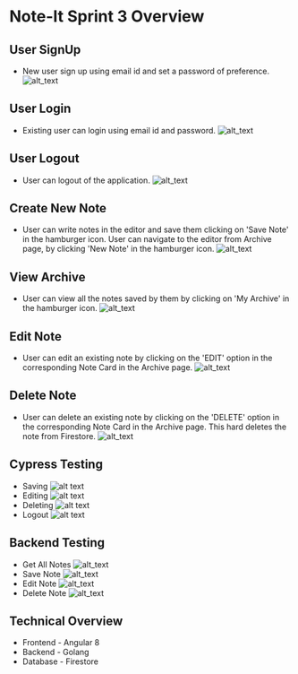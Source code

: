 # Note-It Sprint 3 Overview


## User SignUp
- New user sign up using email id and set a password of preference. 
![alt_text](https://github.com/Praveena-H/SoftwareEngineering/blob/5a678c8cdafc195688303460124ddb3b910863de/Demos/signup_1.gif)
## User Login
- Existing user can login using email id and password.
![alt_text](https://github.com/Praveena-H/SoftwareEngineering/blob/688b848cfce37661dc62226be47c6bbda02655d5/Demos/LogginIn.gif)
## User Logout
- User can logout of the application.
![alt_text](https://github.com/Praveena-H/SoftwareEngineering/blob/688b848cfce37661dc62226be47c6bbda02655d5/Demos/loggingOut.gif)
## Create New Note
- User can write notes in the editor and save them clicking on 'Save Note' in the hamburger icon. User can navigate to the editor from Archive page, by clicking 'New Note' in the hamburger icon.
![alt_text](https://github.com/Praveena-H/SoftwareEngineering/blob/688b848cfce37661dc62226be47c6bbda02655d5/Demos/saving.gif)
## View Archive
- User can view all the notes saved by them by clicking on 'My Archive' in the hamburger icon.
![alt_text](https://github.com/Praveena-H/SoftwareEngineering/blob/5a678c8cdafc195688303460124ddb3b910863de/Demos/archive.gif)
## Edit Note
- User can edit an existing note by clicking on the 'EDIT' option in the corresponding Note Card in the Archive page.
![alt_text](https://github.com/Praveena-H/SoftwareEngineering/blob/688b848cfce37661dc62226be47c6bbda02655d5/Demos/editing.gif)
## Delete Note
- User can delete an existing note by clicking on the 'DELETE' option in the corresponding Note Card in the Archive page. This hard deletes the note from Firestore.
![alt_text](https://github.com/Praveena-H/SoftwareEngineering/blob/688b848cfce37661dc62226be47c6bbda02655d5/Demos/deleting.gif)

## Cypress Testing
- Saving
![alt text](https://github.com/Praveena-H/SoftwareEngineering/blob/dev-sprint-3/Demos/save_test.gif "Save test")
- Editing
![alt text](https://github.com/Praveena-H/SoftwareEngineering/blob/dev-sprint-3/Demos/edit_test.gif "Edit test")
- Deleting
![alt text](https://github.com/Praveena-H/SoftwareEngineering/blob/dev-sprint-3/Demos/delete_test.gif "Delete test")
- Logout
![alt text](https://github.com/Praveena-H/SoftwareEngineering/blob/dev-sprint-3/Demos/logout_test.gif "Logout test")
## Backend Testing
- Get All Notes
![alt_text](https://github.com/Praveena-H/SoftwareEngineering/blob/d7b317c3a8bf9f585c699bd25890ef148934f677/Demos/GetAllNotes.png)
- Save Note
![alt_text](https://github.com/Praveena-H/SoftwareEngineering/blob/b1aa7ef3c9b161b98c55847f1739f8bff358e842/Demos/SaveNote.png)
- Edit Note
![alt_text](https://github.com/Praveena-H/SoftwareEngineering/blob/b1aa7ef3c9b161b98c55847f1739f8bff358e842/Demos/EditNote.png)
- Delete Note
![alt_text](https://github.com/Praveena-H/SoftwareEngineering/blob/b1aa7ef3c9b161b98c55847f1739f8bff358e842/Demos/DeleteNote.png)

## Technical Overview
- Frontend - Angular 8
- Backend - Golang
- Database - Firestore
